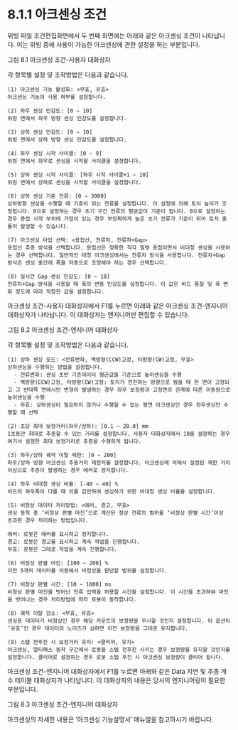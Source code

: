 ﻿# 8.1.1 아크센싱 조건

위빙 파일 조건편집화면에서 두 번째 화면에는 아래와 같은 아크센싱 조건이 나타납니다. 이는 위빙 중에 사용이 가능한 아크센싱에 관한 설정을 하는 부분입니다. 

 
그림 8.1 아크센싱 조건-사용자 대화상자

각 항목별 설정 및 조작방법은 다음과 같습니다.

    (1) 아크센싱 기능 활성화: <무효, 유효>
    아크센싱 기능의 사용 여부를 설정합니다.

    (2) 좌우 센싱 민감도: [0 ~ 10]
    위빙 면에서 좌우 방향 센싱 민감도를 설정합니다.

    (3) 상하 센싱 민감도: [0 ~ 10]
    위빙 면에서 상하 방향 센싱 민감도를 설정합니다.

    (4) 좌우 센싱 시작 사이클: [0 ~ 9]
    위빙 면에서 좌우로 센싱을 시작할 사이클을 설정합니다.

    (5) 상하 센싱 시작 사이클: [좌우 시작 사이클+1 ~ 10]
    위빙 면에서 상하로 센싱을 시작할 사이클을 설정합니다. 

    (6) 상하 센싱 기준 전류: [0 ~ 3000]
    상하방향 센싱을 수행할 때 기준이 되는 전류를 설정합니다. 이 설정에 의해 토치 높이가 조정됩니다. 0으로 설정하는 경우 초기 구간 전류의 평균값이 기준이 됩니다. 0으로 설정하는 경우 용접 시작 부위에 가접이 있는 경우 부정확하게 높은 초기 전류가 기준이 되어 토치 충돌이 발생할 수 있습니다.

    (7) 아크센싱 타입 선택: <용접선, 전류차, 전류차+Gap>
    용접선 추종 방식을 선택합니다. 용접선은 정확한 직각 필렛 용접이면서 비대칭 센싱을 사용하는 경우 선택합니다. 일반적인 대칭 아크센싱에서는 전류차 방식을 사용합니다. 전류차+Gap 방식은 센싱 중간에 폭을 자동으로 조정해야 하는 경우 선택합니다.

    (8) 실시간 Gap 센싱 민감도: [0 ~ 10]
    전류차+Gap 방식을 사용할 때 폭의 변동 민감도를 설정합니다. 이 값은 비드 품질 및 폭 변화 정도에 따라 적합한 값을 설정합니다.


아크센싱 조건-사용자 대화상자에서 F1를 누르면 아래와 같은 아크센싱 조건-엔지니어 대화상자가 나타납니다. 이 대화상자는 엔지니어만 편집할 수 있습니다.

  
그림 8.2 아크센싱 조건-엔지니어 대화상자

각 항목별 설정 및 조작방법은 다음과 같습니다.

    (1) 상하 센싱 모드: <전류변화, 벽방향(CCW)고정, 타방향(CW)고정, 무효>
    상하센싱을 수행하는 방법을 설정합니다.
      -	전류변화: 센싱 초반 기준데이터 평균값을 기준으로 높이센싱을 수행
      -	벽방향(CCW)고정, 타방향(CW)고정: 토치가 전진하는 방향으로 봤을 때 한 면이 고정되고 그 반대쪽 면에서만 변형이 발생하는 경우 좌우 보정량과 고정면의 관계에 따른 이동량으로 높이센싱을 수행
      -	무효: 상하센싱이 필요하지 않거나 수행할 수 없는 평면 아크센싱인 경우 좌우센싱만 수행할 때 선택

    (2) 초당 최대 보정거리(좌우/상하): [0.1 ~ 20.0] mm
    1초동안 최대로 추종할 수 있는 거리를 설정합니다. 사용자 대화상자에서 10을 설정하는 경우 여기서 설정한 최대 보정거리로 추종을 수행하게 됩니다.

    (3) 좌우/상하 궤적 이탈 제한: [0 ~ 200]
    좌우/상하 방향 아크센싱 추종거리 제한치를 설정합니다. 아크센싱에 의해서 설정된 제한 거리 이상으로 추종이 발생하는 경우 에러로 정지합니다.

    (4) 좌우 비대칭 센싱 비율: [-40 ~ 40] %
    비드의 좌우폭이 다를 때 이를 감안하여 센싱하기 위한 비대칭 센싱 비율을 설정합니다.

    (5) 비정상 데이터 처리방법: <에러, 경고, 무효>
    센싱 동작 중 ‘비정상 판별 마진’으로 계산된 정상 전류의 범위를 ‘비정상 판별 시간’이상 초과한 경우 처리하는 방법입니다.

    에러: 로봇은 에러를 표시하고 정지합니다.
    경고: 로봇은 경고를 표시하고 계속 작업을 진행합니다.
    무효: 로봇은 그대로 작업을 계속 진행합니다.

    (6) 비정상 판별 마진: [100 ~ 200] %
    이전 5개의 데이터를 이용해서 비정상을 판단할 범위를 설정합니다.

    (7) 비정상 판별 시간: [10 ~ 1000] ms
    비정상 판별 마진을 벗어난 전류 입력을 허용할 시간을 설정합니다. 이 시간을 초과하여 마진을 벗어나는 경우 처리방법에 따라 로봇이 동작합니다.

    (8) 궤적 이탈 감소: <무효, 유효>
    센싱용 데이터가 비정상인 경우 해당 카운트의 보정량을 무시할 것인지 설정합니다. 이 옵션이 ‘유효’인 경우 데이터의 노이즈가 심하면 이전 보정량을 그대로 유지합니다.

    (9) 스텝 전후진 시 보정거리 유지: <클리어, 유지>
    아크센싱, 멀티패스 동작 구간에서 로봇을 스텝 전후진 시키는 경우 보정량을 유지할 것인지를 설정합니다. 클리어로 설정하는 경우 로봇 스텝 후진 시 아크센싱 보정량이 클리어 됩니다.


아크센싱 조건-엔지니어 대화상자에서 F1를 누르면 아래와 같은 Data 지연 및 추종 계수 테이블 대화상자가 나타납니다. 이 대화상자의 내용은 당사의 엔지니어링이 필요한 부분입니다. 

  
그림 8.3 아크센싱 조건-엔지니어 대화상자


아크센싱의 자세한 내용은 ‘아크센싱 기능설명서’ 매뉴얼을 참고하시기 바랍니다.
